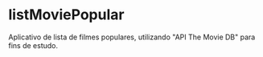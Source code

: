 # listMoviePopular
Aplicativo de lista de filmes populares, utilizando "API The Movie DB" para fins de estudo.
